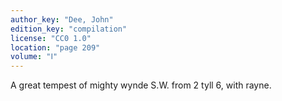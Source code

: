 ```yaml
---
author_key: "Dee, John"
edition_key: "compilation"
license: "CC0 1.0"
location: "page 209"
volume: "Ⅰ"
---
```

A great tempest of mighty wynde S.W. from 2 tyll 6, with rayne.

